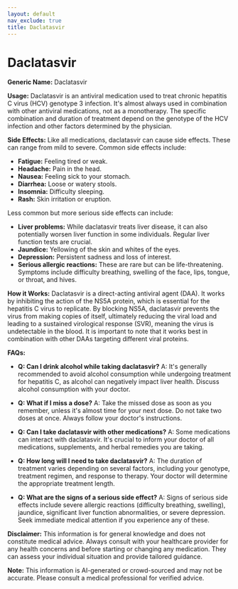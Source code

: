 ```yaml
---
layout: default
nav_exclude: true
title: Daclatasvir
---
```


# Daclatasvir

**Generic Name:** Daclatasvir

**Usage:** Daclatasvir is an antiviral medication used to treat chronic hepatitis C virus (HCV) genotype 3 infection.  It's almost always used in combination with other antiviral medications, not as a monotherapy.  The specific combination and duration of treatment depend on the genotype of the HCV infection and other factors determined by the physician.

**Side Effects:**  Like all medications, daclatasvir can cause side effects.  These can range from mild to severe. Common side effects include:

* **Fatigue:** Feeling tired or weak.
* **Headache:**  Pain in the head.
* **Nausea:** Feeling sick to your stomach.
* **Diarrhea:** Loose or watery stools.
* **Insomnia:** Difficulty sleeping.
* **Rash:** Skin irritation or eruption.

Less common but more serious side effects can include:

* **Liver problems:**  While daclatasvir treats liver disease, it can also potentially worsen liver function in some individuals.  Regular liver function tests are crucial.
* **Jaundice:** Yellowing of the skin and whites of the eyes.
* **Depression:**  Persistent sadness and loss of interest.
* **Serious allergic reactions:**  These are rare but can be life-threatening.  Symptoms include difficulty breathing, swelling of the face, lips, tongue, or throat, and hives.


**How it Works:** Daclatasvir is a direct-acting antiviral agent (DAA). It works by inhibiting the action of the NS5A protein, which is essential for the hepatitis C virus to replicate. By blocking NS5A, daclatasvir prevents the virus from making copies of itself, ultimately reducing the viral load and leading to a sustained virological response (SVR), meaning the virus is undetectable in the blood.  It is important to note that it works best in combination with other DAAs targeting different viral proteins.

**FAQs:**

* **Q: Can I drink alcohol while taking daclatasvir?**  A:  It's generally recommended to avoid alcohol consumption while undergoing treatment for hepatitis C, as alcohol can negatively impact liver health.  Discuss alcohol consumption with your doctor.

* **Q:  What if I miss a dose?** A: Take the missed dose as soon as you remember, unless it's almost time for your next dose. Do not take two doses at once.  Always follow your doctor's instructions.

* **Q:  Can I take daclatasvir with other medications?** A:  Some medications can interact with daclatasvir.  It's crucial to inform your doctor of all medications, supplements, and herbal remedies you are taking.

* **Q: How long will I need to take daclatasvir?** A: The duration of treatment varies depending on several factors, including your genotype, treatment regimen, and response to therapy.  Your doctor will determine the appropriate treatment length.

* **Q: What are the signs of a serious side effect?** A:  Signs of serious side effects include severe allergic reactions (difficulty breathing, swelling), jaundice, significant liver function abnormalities, or severe depression.  Seek immediate medical attention if you experience any of these.


**Disclaimer:** This information is for general knowledge and does not constitute medical advice.  Always consult with your healthcare provider for any health concerns and before starting or changing any medication.  They can assess your individual situation and provide tailored guidance.


**Note:** This information is AI-generated or crowd-sourced and may not be accurate. Please consult a medical professional for verified advice.